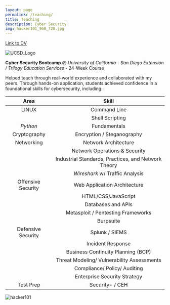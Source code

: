 ```yaml
---
layout: page
permalink: /teaching/
title: Teaching
description: Cyber Security
img: hacker101_960_720.jpg
---
```


[Link to CV][CV]

![UCSD_Logo][UCSD_Logo]

**Cyber Security Bootcamp** @ *University of California - San Diego Extension* / *Trilogy Education Services* - 24-Week Course

Helped teach through real-world experience and collaborated with my peers. Through hands-on application, students achieved confidence in a foundational skills for cybersecurity, including:

| Area | Skill |
|:-----:|:------:|
| LINUX | Command Line |
| | Shell Scripting |
| *Python* | Fundamentals |
| Cryptography| Encryption / Steganography |
|Networking | Network Architecture |
| | Network Operations & Security |
| | Industrial Standards, Practices, and Network Theory |
| | *Wireshark* w/ Traffic Analysis |
| Offensive Security | Web Application Architecture |
| | HTML/CSS/JavaScript |
| | Databases and APIs |
| | Metasploit / Pentesting Frameworks |
| | Burpsuite |
| Defensive Security | Splunk / SIEMS |
| | Incident Response |
| | Business Continuity Planning (BCP) |
| | Threat Modeling/ Vulnerability Assessments |
| | Compliance/ Policy/ Auditing |
| | Enterprise Security Strategy |
| Test Prep | Security+ / CEH |

![hacker101][hacker101]

[UCSD_Logo]: UCSD_Extension.jpg
[hacker101]: hacker101_960_720.jpg
[CV]: /assets/pdf/CV.pdf